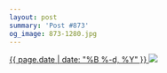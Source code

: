 ```yaml
---
layout: post
summary: 'Post #873'
og_image: 873-1280.jpg
---
```


<p>
 <time>
  <a href="/873">
   {{ page.date | date: "%B %-d, %Y" }}
  </a>
 </time>
 <a href="/873">
  <img sizes="(min-width: 700px) 50vw, calc(100vw - 2rem)" src="{{ site.assets_url }}/873-640.jpg" srcset="{{ site.assets_url }}/873-320.jpg 320w, {{ site.assets_url }}/873-640.jpg 640w, {{ site.assets_url }}/873-960.jpg 960w, {{ site.assets_url }}/873-1280.jpg 1280w"/>
 </a>
</p>
